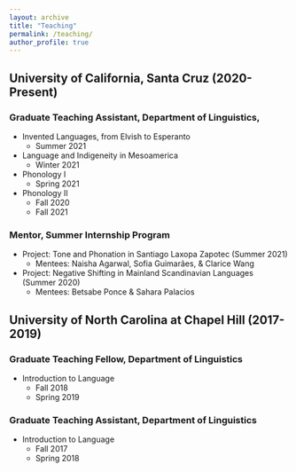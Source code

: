 ```yaml
---
layout: archive
title: "Teaching"
permalink: /teaching/
author_profile: true
---
```

<!-- 
{% include base_path %}

{% for post in site.teaching reversed %}
  {% include archive-single.html %}
{% endfor %} -->
## University of California, Santa Cruz (2020-Present)
### Graduate Teaching Assistant, Department of Linguistics,
- Invented Languages, from Elvish to Esperanto  
  - Summer 2021
- Language and Indigeneity in Mesoamerica 
  - Winter 2021
- Phonology I 
  - Spring 2021
- Phonology II 
  - Fall 2020
  - Fall 2021

### Mentor, Summer Internship Program

- Project: Tone and Phonation in Santiago Laxopa Zapotec (Summer 2021)
  - Mentees: Naisha Agarwal, Sofia Guimarães, & Clarice Wang
- Project: Negative Shifting in Mainland Scandinavian Languages (Summer 2020)
  - Mentees: Betsabe Ponce & Sahara Palacios

## University of North Carolina at Chapel Hill (2017-2019)
### Graduate Teaching Fellow, Department of Linguistics
- Introduction to Language 
  - Fall 2018 
  - Spring 2019
### Graduate Teaching Assistant, Department of Linguistics
- Introduction to Language 
  - Fall 2017
  - Spring 2018
